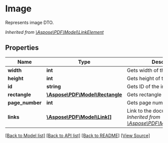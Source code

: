 ﻿# Image
Represents image DTO.

*Inherited from [\Aspose\PDF\Model\LinkElement](LinkElement.md)*
## Properties
Name | Type | Description | Notes
------------ | ------------- | ------------- | -------------
**width** | **int** | Gets width of the image. | 
**height** | **int** | Gets height of the image. | 
**id** | **string** | Gets ID of the image. | [optional]
**rectangle** | [**\Aspose\PDF\Model\Rectangle**](Rectangle.md) | Gets rectangle of the image. | [optional]
**page_number** | **int** | Gets page number. | 
**links** | [**\Aspose\PDF\Model\Link[]**](Link.md) | Link to the document.<br />*Inherited from [\Aspose\PDF\Model\LinkElement](LinkElement.md)* | [optional]

[[Back to Model list]](../README.md#documentation-for-models) [[Back to API list]](../README.md#documentation-for-api-endpoints) [[Back to README]](../README.md) [[View Source]](../src/Aspose/PDF/Model/Image.php)


